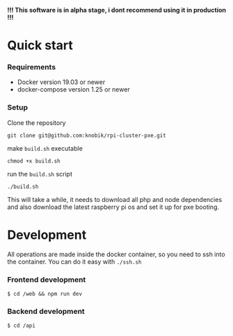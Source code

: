 **!!! This software is in alpha stage, i dont recommend using it in production !!!**

# Quick start

### Requirements
* Docker version 19.03 or newer
* docker-compose version 1.25 or newer

### Setup
Clone the repository 
```
git clone git@github.com:knobik/rpi-cluster-pxe.git
```

make `build.sh` executable
```
chmod +x build.sh
```

run the `build.sh` script
```
./build.sh
```

This will take a while, it needs to download all php and node dependencies and also download the latest raspberry pi os and set it up for pxe booting.

# Development
All operations are made inside the docker container, so you need to ssh into the container. You can do it easy with `./ssh.sh`

### Frontend development
```
$ cd /web && npm run dev
```

### Backend development
```
$ cd /api
```